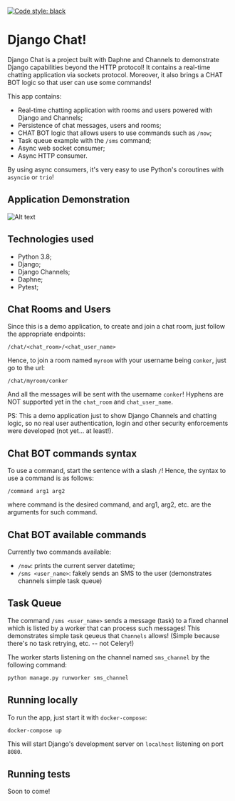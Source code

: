 <a href="https://github.com/psf/black"><img alt="Code style: black" src="https://img.shields.io/badge/code%20style-black-000000.svg"></a>

# Django Chat!

Django Chat is a project built with Daphne and Channels to demonstrate Django capabilities beyond the HTTP protocol! It
contains a real-time chatting application via sockets protocol. Moreover, it also brings a CHAT BOT logic so that user
can use some commands!

This app contains:

- Real-time chatting application with rooms and users powered with Django and Channels;
- Persistence of chat messages, users and rooms;
- CHAT BOT logic that allows users to use commands such as `/now`;
- Task queue example with the `/sms` command;
- Async web socket consumer;
- Async HTTP consumer.

By using async consumers, it's very easy to use Python's coroutines with `asyncio` or `trio`! 

## Application Demonstration

![Alt text](docs/django_chat_demonstration.gif?raw=true)

## Technologies used

- Python 3.8;
- Django;
- Django Channels;
- Daphne;
- Pytest;

## Chat Rooms and Users

Since this is a demo application, to create and join a chat room, just follow the appropriate endpoints:

`/chat/<chat_room>/<chat_user_name>` 

Hence, to join a room named `myroom` with your username being `conker`, just go to the url:

`/chat/myroom/conker`

And all the messages will be sent with the username `conker`! Hyphens are NOT supported yet in the `chat_room`
and `chat_user_name`.

PS: This a demo application just to show Django Channels and chatting logic, so no real user authentication, login
and other security enforcements were developed (not yet... at least!).

## Chat BOT commands syntax

To use a command, start the sentence with a slash `/`! Hence, the syntax to use a command is as follows:

`/command arg1 arg2`

where command is the desired command, and arg1, arg2, etc. are the arguments for such command.

## Chat BOT available commands

Currently two commands available:

- `/now`: prints the current server datetime;
- `/sms <user_name>`: fakely sends an SMS to the user (demonstrates channels simple task queue)

## Task Queue

The command `/sms <user_name>` sends a message (task) to a fixed channel which is listed by a worker that can process
such messages! This demonstrates simple task qeueus that `Channels` allows! (Simple because there's no task retrying, etc. -- not Celery!)

The worker starts listening on the channel named `sms_channel` by the following command:

```bash
python manage.py runworker sms_channel
```

## Running locally

To run the app, just start it with `docker-compose`:

```bash
docker-compose up
```

This will start Django's development server on `localhost` listening on port `8080`.

## Running tests

Soon to come!
